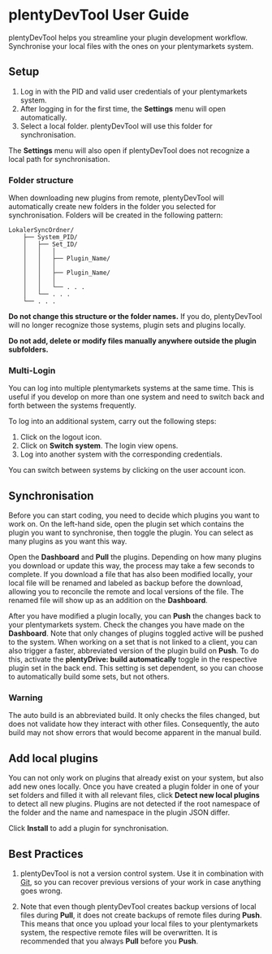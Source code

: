 # plentyDevTool User Guide

plentyDevTool helps you streamline your plugin development workflow. Synchronise your local files with the ones on your plentymarkets system.

## Setup

1. Log in with the PID and valid user credentials of your plentymarkets system.
2. After logging in for the first time, the **Settings** menu will open automatically.
3. Select a local folder. plentyDevTool will use this folder for synchronisation.

The **Settings** menu will also open if plentyDevTool does not recognize a local path for synchronisation.

### Folder structure

When downloading new plugins from remote, plentyDevTool will automatically create new folders in the folder you selected for synchronisation. Folders will be created in the following pattern:

```shell
LokalerSyncOrdner/
    ├── System_PID/
    │   ├── Set_ID/
    │   │   │
    │   │   ├── Plugin_Name/
    │   │   │
    │   │   ├── Plugin_Name/
    │   │   │
    │   │   └── . . .
    │   └── . . .
    └── . . .
```

**Do not change this structure or the folder names.** If you do, plentyDevTool will no longer recognize those systems, plugin sets and plugins locally.

**Do not add, delete or modify files manually anywhere outside the plugin subfolders.**

### Multi-Login

You can log into multiple plentymarkets systems at the same time. This is useful if you develop on more than one system and need to switch back and forth between the systems frequently.

To log into an additional system, carry out the following steps:

1. Click on the logout icon.
2. Click on **Switch system**. The login view opens.
3. Log into another system with the corresponding credentials.

You can switch between systems by clicking on the user account icon.

## Synchronisation

Before you can start coding, you need to decide which plugins you want to work on. On the left-hand side, open the plugin set which contains the plugin you want to synchronise, then toggle the plugin. You can select as many plugins as you want this way.

Open the **Dashboard** and **Pull** the plugins. Depending on how many plugins you download or update this way, the process may take a few seconds to complete. If you download a file that has also been modified locally, your local file will be renamed and labeled as backup before the download, allowing you to reconcile the remote and local versions of the file. The renamed file will show up as an addition on the **Dashboard**.

After you have modified a plugin locally, you can **Push** the changes back to your plentymarkets system. Check the changes you have made on the **Dashboard**. Note that only changes of plugins toggled active will be pushed to the system. When working on a set that is not linked to a client, you can also trigger a faster, abbreviated version of the plugin build on **Push**. To do this, activate the **plentyDrive: build automatically** toggle in the respective plugin set in the back end. This setting is set dependent, so you can choose to automatically build some sets, but not others.

### Warning

The auto build is an abbreviated build. It only checks the files changed, but does not validate how they interact with other files. Consequently, the auto build may not show errors that would become apparent in the manual build.

## Add local plugins

You can not only work on plugins that already exist on your system, but also add new ones locally. Once you have created a plugin folder in one of your set folders and filled it with all relevant files, click **Detect new local plugins** to detect all new plugins. Plugins are not detected if the root namespace of the folder and the name and namespace in the plugin JSON differ.

Click **Install** to add a plugin for synchronisation.

## Best Practices

1. plentyDevTool is not a version control system. Use it in combination with [Git](https://git-scm.com/), so you can recover previous versions of your work in case anything goes wrong.

2. Note that even though plentyDevTool creates backup versions of local files during **Pull**, it does not create backups of remote files during **Push**. This means that once you upload your local files to your plentymarkets system, the respective remote files will be overwritten. It is recommended that you always **Pull** before you **Push**.